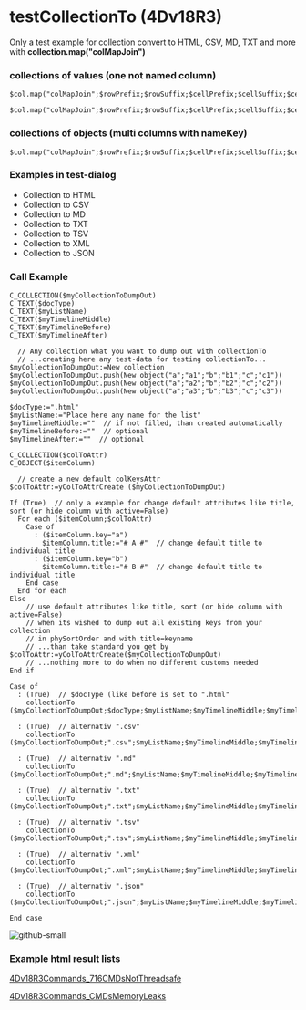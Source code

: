 # testCollectionTo (4Dv18R3)
Only a test example for collection convert to HTML, CSV, MD, TXT and more with **collection.map("colMapJoin")**

### collections of values (one not named column)
```4d
$col.map("colMapJoin";$rowPrefix;$rowSuffix;$cellPrefix;$cellSuffix;$cellSeparator;$colReplace)
```
```4d
$col.map("colMapJoin";$rowPrefix;$rowSuffix;$cellPrefix;$cellSuffix;$cellSeparator)
```

### collections of objects (multi columns with nameKey)
```4d
$col.map("colMapJoin";$rowPrefix;$rowSuffix;$cellPrefix;$cellSuffix;$cellSeparator;$colReplace;$colKeys)
```

### Examples in test-dialog
- Collection to HTML
- Collection to CSV
- Collection to MD
- Collection to TXT
- Collection to TSV
- Collection to XML
- Collection to JSON

### Call Example
```4d
C_COLLECTION($myCollectionToDumpOut)
C_TEXT($docType)
C_TEXT($myListName)
C_TEXT($myTimelineMiddle)
C_TEXT($myTimelineBefore)
C_TEXT($myTimelineAfter)

  // Any collection what you want to dump out with collectionTo
  // ...creating here any test-data for testing collectionTo...
$myCollectionToDumpOut:=New collection
$myCollectionToDumpOut.push(New object("a";"a1";"b";"b1";"c";"c1"))
$myCollectionToDumpOut.push(New object("a";"a2";"b";"b2";"c";"c2"))
$myCollectionToDumpOut.push(New object("a";"a3";"b";"b3";"c";"c3"))

$docType:=".html"
$myListName:="Place here any name for the list"
$myTimelineMiddle:=""  // if not filled, than created automatically
$myTimelineBefore:=""  // optional
$myTimelineAfter:=""  // optional

C_COLLECTION($colToAttr)
C_OBJECT($itemColumn)

  // create a new default colKeysAttr
$colToAttr:=yColToAttrCreate ($myCollectionToDumpOut)

If (True)  // only a example for change default attributes like title, sort (or hide column with active=False)
  For each ($itemColumn;$colToAttr)
    Case of 
      : ($itemColumn.key="a")
        $itemColumn.title:="# A #"  // change default title to individual title
      : ($itemColumn.key="b")
        $itemColumn.title:="# B #"  // change default title to individual title
    End case 
  End for each 
Else 
    // use default attributes like title, sort (or hide column with active=False)
    // when its wished to dump out all existing keys from your collection
    // in phySortOrder and with title=keyname
    // ...than take standard you get by $colToAttr:=yColToAttrCreate($myCollectionToDumpOut)
    // ...nothing more to do when no different customs needed
End if 

Case of 
  : (True)  // $docType (like before is set to ".html"
    collectionTo ($myCollectionToDumpOut;$docType;$myListName;$myTimelineMiddle;$myTimelineBefore;$myTimelineAfter;$colToAttr)
    
  : (True)  // alternativ ".csv"
    collectionTo ($myCollectionToDumpOut;".csv";$myListName;$myTimelineMiddle;$myTimelineBefore;$myTimelineAfter;$colToAttr)
    
  : (True)  // alternativ ".md"
    collectionTo ($myCollectionToDumpOut;".md";$myListName;$myTimelineMiddle;$myTimelineBefore;$myTimelineAfter;$colToAttr)
    
  : (True)  // alternativ ".txt"
    collectionTo ($myCollectionToDumpOut;".txt";$myListName;$myTimelineMiddle;$myTimelineBefore;$myTimelineAfter;$colToAttr)
    
  : (True)  // alternativ ".tsv"
    collectionTo ($myCollectionToDumpOut;".tsv";$myListName;$myTimelineMiddle;$myTimelineBefore;$myTimelineAfter;$colToAttr)
    
  : (True)  // alternativ ".xml"
    collectionTo ($myCollectionToDumpOut;".xml";$myListName;$myTimelineMiddle;$myTimelineBefore;$myTimelineAfter;$colToAttr)
    
  : (True)  // alternativ ".json"
    collectionTo ($myCollectionToDumpOut;".json";$myListName;$myTimelineMiddle;$myTimelineBefore;$myTimelineAfter;$colToAttr)
    
End case
```

![github-small](https://user-images.githubusercontent.com/65073460/82457013-39efdb00-9ab5-11ea-8e59-b179a933102b.png)

### Example html result lists
[4Dv18R3Commands_716CMDsNotThreadsafe](https://lveith.github.io/testCollectionTo/ExampleResultLists/4Dv18R3Commands_716CMDsNotThreadsafe.html)

[4Dv18R3Commands_CMDsMemoryLeaks](https://lveith.github.io/testCollectionTo/ExampleResultLists/4Dv18R3Commands_CMDsMemoryLeaks.html)
